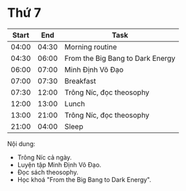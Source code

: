# Thứ 7

| Start | End   | Task              |
|-------|-------|-------------------|
| 04:00 | 04:30 | Morning routine   |
| 04:30 | 06:00 | From the Big Bang to Dark Energy |
| 06:00 | 07:00 | Minh Định Võ Đạo  |
| 07:00 | 07:30 | Breakfast         |
| 07:30 | 12:00 | Trông Níc, đọc theosophy |
| 12:00 | 13:00 | Lunch             |
| 13:00 | 21:00 | Trông Níc, đọc theosophy |
| 21:00 | 04:00 | Sleep             |

Nội dung:

- Trông Níc cả ngày.
- Luyện tập Minh Định Võ Đạo.
- Đọc sách theosophy.
- Học khoá "From the Big Bang to Dark Energy".
